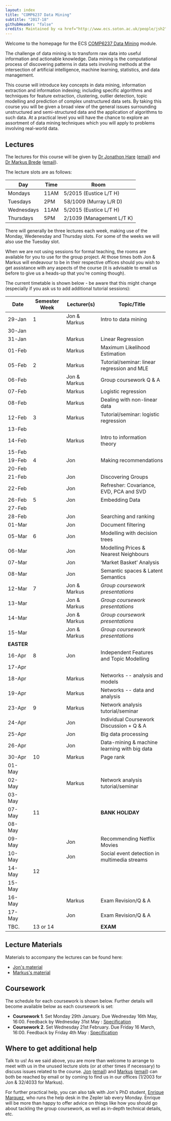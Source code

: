```yaml
---
layout: index
title: "COMP6237 Data Mining"
subtitle: "2017-18"
githubHeader: "false"
credits: Maintained by <a href="http://www.ecs.soton.ac.uk/people/jsh2">Dr Jonathon Hare</a>.
---
```


Welcome to the homepage for the ECS [COMP6237 Data Mining](https://secure.ecs.soton.ac.uk/module/COMP6237) module.

The challenge of data mining is to transform raw data into useful information and actionable knowledge. Data mining is the computational process of discovering patterns in data sets involving methods at the intersection of artificial intelligence, machine learning, statistics, and data management. 

This course will introduce key concepts in data mining, information extraction and information indexing; including specific algorithms and techniques for feature extraction, clustering, outlier detection, topic modelling and prediction of complex unstructured data sets. By taking this course you will be given a broad view of the general issues surrounding unstructured and semi-structured data and the application of algorithms to such data. At a practical level you will have the chance to explore an assortment of data mining techniques which you will apply to problems involving real-world data. 

## Lectures
The lectures for this course will be given by <a href="http://www.ecs.soton.ac.uk/people/jsh2">Dr Jonathon Hare</a> ([email](mailto:jsh2@ecs.soton.ac.uk)) and <a href="http://www.ecs.soton.ac.uk/people/mb8">Dr Markus Brede</a> ([email](mailto:mb8@ecs.soton.ac.uk)). 

The lecture slots are as follows:

Day        | Time | Room   
-----------|------|-----------------------
Mondays    | 11AM | 5/2015 (Eustice L/T H)
Tuesdays   | 2PM  | 58/1009 (Murray L/R D)
Wednesdays | 11AM | 5/2015 (Eustice L/T H)
Thursdays  | 5PM  | 2/1039 (Management L/T K)

There will generally be three lectures each week, making use of the Monday, Wedenesday and Thursday slots. For some of the weeks we will also use the Tuesday slot. 

When we are not using sessions for formal teaching, the rooms are available for you to use for the group project. At those times both Jon & Markus will endeavour to be in their respective offices should you wish to get assistance with any aspects of the course (it is advisable to email us before to give us a heads-up that you're coming though). 

The current timetable is shown below - be aware that this might change (especially if you ask us to add additional tutorial sessions):

| Date       | Semester Week | Lecturer(s)  | Topic/Title                                   | 
|------------|---------------|--------------|-----------------------------------------------| 
| 29-Jan     | 1             | Jon & Markus | Intro to data mining                          | 
| 30-Jan     |               |              |                                               | 
| 31-Jan     |               | Markus       | Linear Regression                             | 
| 01-Feb     |               | Markus       | Maximum Likelihood Estimation                 | 
| 05-Feb     | 2             | Markus       | Tutorial/seminar: linear regression and MLE   | 
| 06-Feb     |               | Jon & Markus | Group coursework Q & A                        | 
| 07-Feb     |               | Markus       | Logistic regression                           | 
| 08-Feb     |               | Markus       | Dealing with non-linear data                  | 
| 12-Feb     | 3             | Markus       | Tutorial/seminar: logistic regression         | 
| 13-Feb     |               |              |                                               | 
| 14-Feb     |               | Markus       | Intro to information theory                   | 
| 15-Feb     |               |              |                                               | 
| 19-Feb     | 4             | Jon          | Making recommendations                        | 
| 20-Feb     |               |              |                                               | 
| 21-Feb     |               | Jon          | Discovering Groups                            | 
| 22-Feb     |               | Jon          | Refresher: Covariance, EVD, PCA and SVD       | 
| 26-Feb     | 5             | Jon          | Embedding Data                                | 
| 27-Feb     |               |              |                                               | 
| 28-Feb     |               | Jon          | Searching and ranking                         | 
| 01-Mar     |               | Jon          | Document filtering                            | 
| 05-Mar     | 6             | Jon          | Modelling with decision trees                 | 
| 06-Mar     |               | Jon          | Modelling Prices & Nearest Neighbours         | 
| 07-Mar     |               | Jon          | ‘Market Basket’ Analysis                      | 
| 08-Mar     |               | Jon          | Semantic spaces & Latent Semantics            | 
| 12-Mar     | 7             | Jon & Markus | _Group coursework presentations_              | 
| 13-Mar     |               | Jon & Markus | _Group coursework presentations_              | 
| 14-Mar     |               | Jon & Markus | _Group coursework presentations_              | 
| 15-Mar     |               | Jon & Markus | _Group coursework presentations_              | 
| **EASTER** |               |              |                                               | 
| 16-Apr     | 8             | Jon          | Independent Features and Topic Modelling      | 
| 17-Apr     |               |              |                                               | 
| 18-Apr     |               | Markus       | Networks -- analysis and models               | 
| 19-Apr     |               | Markus       | Networks -- data and analysis                 | 
| 23-Apr     | 9             | Markus       | Network analysis tutorial/seminar             | 
| 24-Apr     |               | Jon          | Individual Coursework Discussion + Q & A      | 
| 25-Apr     |               | Jon          | Big data processing                           | 
| 26-Apr     |               | Jon          | Data-mining & machine learning with big data  | 
| 30-Apr     | 10            | Markus       | Page rank                                     | 
| 01-May     |               |              |                                               | 
| 02-May     |               | Markus       | Network analysis tutorial/seminar             | 
| 03-May     |               |              |                                               | 
| 07-May     | 11            |              | **BANK HOLIDAY**                              | 
| 08-May     |               |              |                                               | 
| 09-May     |               | Jon          | Recommending Netflix Movies                   | 
| 10-May     |               | Jon          | Social event detection in multimedia streams  | 
| 14-May     | 12            |              |                                               | 
| 15-May     |               |              |                                               | 
| 16-May     |               | Markus       | Exam Revision/Q & A                           | 
| 17-May     |               | Jon          | Exam Revision/Q & A                           | 
| TBC.       | 13 or 14      |              | **EXAM**                                      | 

## Lecture Materials
Materials to accompany the lectures can be found here:

* [Jon's material](jon.html)
* [Markus's material](http://users.ecs.soton.ac.uk/mb8/stats/datamining.html)

## Coursework
The schedule for each coursework is shown below. Further details will become available below as each coursework is set:

* **Coursework 1**. Set Monday 29th January. Due Wednesday 16th May, 16:00. Feedback by Wednesday 31st May : [Specification](cw/coursework1.html)
* **Coursework 2**. Set Wednesday 21st February. Due Friday 16 March, 16:00. Feedback by Friday 4th May : [Specification](cw/coursework2.html)

## Where to get additional help
Talk to us! As we said above, you are more than welcome to arrange to meet with us in the unused lecture slots (or at other times if necessary) to discuss issues related to the course. <a href="http://www.ecs.soton.ac.uk/people/jsh2">Jon</a> ([email](mailto:jsh2@ecs.soton.ac.uk)) and <a href="http://www.ecs.soton.ac.uk/people/mb8">Markus</a> ([email](mailto:mb8@ecs.soton.ac.uk)) can both be reached by email or by coming to find us in our offices (1/2003 for Jon & 32/4033 for Markus). 

For further practical help, you can also talk with Jon's PhD student, <a href="https://secure.ecs.soton.ac.uk/people/esm1g14">Enrique Marquez</a>, who runs the help desk in the Zepler lab every Monday. Enrique will be more than happy to offer advice on things like how you should go about tackling the group coursework, as well as in-depth technical details, etc.

